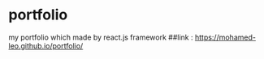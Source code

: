 # portfolio
my  portfolio which made by react.js framework 
##link : https://mohamed-leo.github.io/portfolio/

